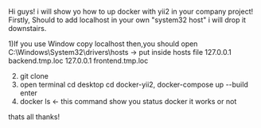 Hi guys! i will show yo how to up docker with yii2 in your company project!
Firstly, Should to add localhost in your own "system32 host" i will drop it downstairs.

1)If you use Window copy localhost then,you should open C:\Windows\System32\drivers\hosts -> put inside hosts file
127.0.0.1   backend.tmp.loc
127.0.0.1   frontend.tmp.loc

2) git clone
3) open terminal cd desktop cd docker-yii2, docker-compose up --build enter
4) docker ls   <-  this command show you status docker it works or not

thats all thanks!


